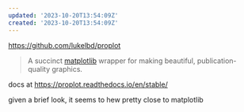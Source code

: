 ```yaml
---
updated: '2023-10-20T13:54:09Z'
created: '2023-10-20T13:54:09Z'
---
```

https://github.com/lukelbd/proplot

> A succinct [matplotlib](https://matplotlib.org/) wrapper for making beautiful, publication-quality graphics.

docs at https://proplot.readthedocs.io/en/stable/

given a brief look, it seems to hew pretty close to matplotlib